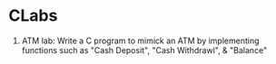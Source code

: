 # CLabs
1. ATM lab: Write a C program to mimick an ATM by implementing functions such as "Cash Deposit", "Cash Withdrawl", & "Balance"
